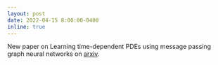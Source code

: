 ```yaml
---
layout: post
date: 2022-04-15 8:00:00-0400
inline: true
---
```


New paper on Learning time-dependent PDEs using message passing graph neural networks on [arxiv](https://arxiv.org/pdf/2204.07651.pdf).